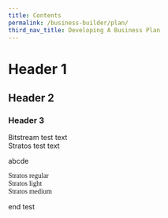 ```yaml
---
title: Contents
permalink: /business-builder/plan/
third_nav_title: Developing A Business Plan
---
```


# Header 1
## Header 2
### Header 3

<div class="bitstream">
	 Bitstream test text
	</div>

<div class="stratos">
	 Stratos test text
	</div>

abcde

<div style="font-family:stratos, Times New Roman">
	   Stratos regular
</div>

<div style= "font-family:Bitstream, Impact">
	   Stratos light
</div>

<div style="font-family:stratos, Arial Narrow">
	   Stratos medium
</div>
	
end test